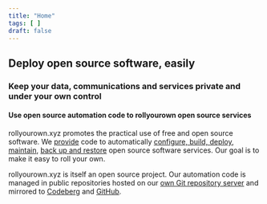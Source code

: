 ```yaml
---
title: "Home"
tags: [ ]
draft: false
---
```

<!--
SPDX-FileCopyrightText: 2022 Wilfred Nicoll <xyzroller@rollyourown.xyz>
SPDX-License-Identifier: CC-BY-SA-4.0
-->

<!-- The title of the website, shown as the title of the homepage, is in the config.toml `title` parameter-->

<!-- h2 in this file is a "shout" for the site -->
## Deploy open source software, easily

<!-- h3 in this file is a first "call to action" for the site -->
### Keep your data, communications and services private and under your own control

<!-- h4 in this file is a second "call to action" for the site -->
#### Use open source automation code to rollyourown open source services

<!-- Text in this file is a (short) text describing what the site is about) -->
rollyourown.xyz promotes the practical use of free and open source software. We [provide](/rollyourown/) code to automatically [configure, build, deploy](/rollyourown/how_to_use/deploy/), [maintain](/rollyourown/how_to_use/maintain/), [back up and restore](/rollyourown/how_to_use/back_up_and_restore/) open source software services. Our goal is to make it easy to roll your own.

rollyourown.xyz is itself an open source project. Our automation code is managed in public repositories hosted on our [own Git repository server](https://git.rollyourown.xyz/) and mirrored to [Codeberg](https://codeberg.org/rollyourown-xyz) and [GitHub](https://github.com/rollyourown-xyz).

